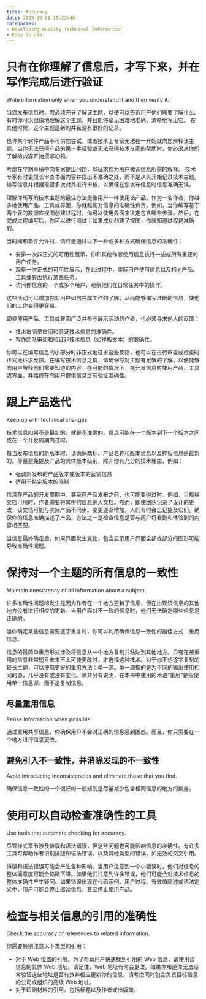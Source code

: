 ```yaml
---
title: Accuracy
date: 2023-10-31 15:23:46
categories:
- Developing Quality Technical Information
- Easy to use
---
```


# 只有在你理解了信息后，才写下来，并在写作完成后进行验证

Write information only when you understand it,and then verify it.

当您发布信息时，您必须充分了解该主题，以便可以告诉用户他们需要了解什么。 有时你可以很快地理解这个主题，并且能够毫无困难地准确、清晰地写出它。 在其他时候，这个主题是新的并且没有很好的记录。

也许某个软件产品不可供您尝试，或者技术上专家无法在一开始就向您解释该主题。当你无法获得产品的第一手经验或无法获得技术专家的帮助时，你必须从你所了解的内容开始撰写初稿。

考虑在早期草稿中向专家提出问题，以征求您为用户微调信息所需的解释。 技术专家有时更擅长审查书面内容并找出不准确之处，而不是从头开始记录技术主题。 编写信息并根据需要多次对其进行审核，以确保在您发布信息时信息准确无误。

理解你所写的技术主题的最佳方法是像用户一样使用该产品。作为一名作者，你越多地使用产品、工具或界面，你就越能对信息的准确性负责。例如，当你编写基于两个表的数据库视图创建过程时，你可以使用界面来决定包含哪些步骤。然后，在完成过程编写后，你可以进行测试；如果成功创建了视图，你就知道过程是准确的。

当时间和条件允许时，请尽量通过以下一种或多种方式确保信息的准确性：
- 安排一次非正式的可用性展示，你和其他作者使用信息执行一些或所有重要的用户任务。
- 观察一次正式的可用性展示，在此过程中，实际用户使用信息以及相关产品、工具或界面执行某些任务。
- 访问你信息的一个或多个用户，观察他们在日常任务中的操作。

这些活动可以增加你对用户如何完成工作的了解，从而能够编写准确的信息，使他们的工作变得更容易。

即使使用产品、工具或界面广泛并参与展示活动的作者，也必须寻求他人的反馈：
- 技术审阅员审阅和验证技术信息的准确性。
- 写作团队审阅和验证非技术信息（如样板文本）的准确性。

你可以在编写信息的小部分时非正式地征求这些反馈，也可以在进行审查或检查时正式地征求反馈。在编写技术信息之前，请确保你对主题有足够的了解，以便能够向用户解释他们需要知道的内容。在可能的情况下，在开发信息时使用产品、工具或界面，并始终在向用户提供信息之前验证准确性。

# 跟上产品迭代

Keep up with technical changes.

技术信息如果不是最新的，就是不准确的。信息可能在一个版本到下一个版本之间或在一个开发周期内过时。

每当发布信息的新版本时，请确保商标、产品名称和版本信息以及样板信息是最新的。尽量避免提及产品的具体版本级别，除非你有充分的技术理由，例如：
- 强调新发布的产品版本或版本的营销信息
- 适用于特定版本的限制

信息在产品的开发周期中，甚至在产品发布之前，也可能变得过时。例如，当规格文档可用时，作者需要将其中的信息纳入文档。然而，即使团队记录了设计的更改，该文档可能与实际产品不同步。变更逐渐增加，人们有时会忘记提及它们。确保你的信息准确描述了产品，方法之一是检查信息是否与用户将看到和体验到的内容相匹配。

当信息最终确定后，如果界面发生变化，包含显示用户界面全部或部分的图形可能导致准确性问题。

# 保持对一个主题的所有信息的一致性

Maintain consistency of all information about a subject.

许多准确性问题的发生是因为作者在一个地方更新了信息，但在出现该信息的其他地方没有进行相应的更新。当用户面对不一致的信息时，他们无法确定哪些信息是正确的。

当你确定某些信息需要逐字重复时，你可以利用确保信息一致性的最佳方式：重用信息。

信息的最简单重用形式涉及将信息从一个地方复制并粘贴到其他地方。只有在被重用的信息非常短且未来不太可能更改时，才选择这种技术。对于你不想逐字复制的较长主题，可以使用更好的重用方法：单一源。单一源指的是为不同的输出使用相同的源，几乎没有或没有变化。除非另有说明，在本书中使用的术语“重用”是指使用单一信息源，而不是复制信息。

## 尽量重用信息

Reuse information when possible.

通过重用共享信息，你确保用户不会对正确的信息感到困惑。而且，你只需要在一个地方进行信息更改。

## 避免引入不一致性，并消除发现的不一致性

Avoid introducing inconsistencies and eliminate those that you find.

确保信息一致性的一个很好的一般规则是尽量减少包含相同信息的地方的数量。

# 使用可以自动检查准确性的工具

Use tools that automate checking for accuracy.


尽管样式章节涉及排版和语法错误，但这些问题也可能影响信息的准确性。有许多工具可帮助作者识别排版和语法错误，以及其他类型的错误，如无效的交叉引用。

排版和语法错误可能会产生各种影响。当用户注意到一个小错误时，他们对信息的整体满意度可能会略微下降。如果他们注意到许多错误，他们可能会对技术信息的整体准确性产生疑问。如果错误出现在代码示例、用户过程、有效值陈述或语法定义中，用户可能会停止阅读信息，甚至停止使用产品。

# 检查与相关信息的引用的准确性

Check the accuracy of references to related information.

你需要特别注意以下类型的引用：
- 对于 Web 位置的引用。为了帮助用户快速找到引用的 Web 信息，请使用该信息的具体 Web 地址。请记住，Web 地址有时会更改。如果你知道你无法经常验证这些地址是否有效并相应更新你的信息，请考虑同时包含负责目标信息的公司或组织的高级 Web 地址。
- 对于印刷材料的引用。包括标题以及作者或出版商。